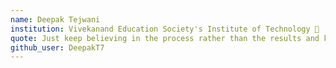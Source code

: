 ```yaml
---
name: Deepak Tejwani
institution: Vivekanand Education Society's Institute of Technology 🚩
quote: Just keep believing in the process rather than the results and keep Smiling✨
github_user: DeepakT7
---
```

